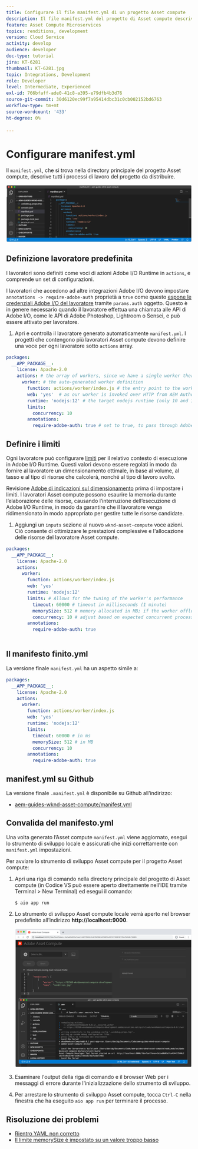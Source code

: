 ```yaml
---
title: Configurare il file manifest.yml di un progetto Asset compute
description: Il file manifest.yml del progetto di Asset compute descrive tutti i processi di lavoro del progetto da distribuire.
feature: Asset Compute Microservices
topics: renditions, development
version: Cloud Service
activity: develop
audience: developer
doc-type: tutorial
jira: KT-6281
thumbnail: KT-6281.jpg
topic: Integrations, Development
role: Developer
level: Intermediate, Experienced
exl-id: 766bfaff-ade0-41c8-a395-e79dfb4b3d76
source-git-commit: 30d6120ec99f7a95414dbc31c0cb002152bd6763
workflow-type: tm+mt
source-wordcount: '433'
ht-degree: 0%

---
```


# Configurare manifest.yml

Il `manifest.yml`, che si trova nella directory principale del progetto Asset compute, descrive tutti i processi di lavoro del progetto da distribuire.

![manifest.yml](./assets/manifest/manifest.png)

## Definizione lavoratore predefinita

I lavoratori sono definiti come voci di azioni Adobe I/O Runtime in `actions`, e comprende un set di configurazioni.

I lavoratori che accedono ad altre integrazioni Adobe I/O devono impostare `annotations -> require-adobe-auth` proprietà a `true` come questo [espone le credenziali Adobe I/O del lavoratore](https://experienceleague.adobe.com/docs/asset-compute/using/extend/develop-custom-application.html#access-adobe-apis) tramite `params.auth` oggetto. Questo è in genere necessario quando il lavoratore effettua una chiamata alle API di Adobe I/O, come le API di Adobe Photoshop, Lightroom o Sensei, e può essere attivato per lavoratore.

1. Apri e controlla il lavoratore generato automaticamente `manifest.yml`. I progetti che contengono più lavoratori Asset compute devono definire una voce per ogni lavoratore sotto `actions` array.

```yml
packages:
  __APP_PACKAGE__:
    license: Apache-2.0
    actions: # the array of workers, since we have a single worker there is only one entry beneath actions
      worker: # the auto-generated worker definition
        function: actions/worker/index.js # the entry point to the worker 
        web: 'yes'  # as our worker is invoked over HTTP from AEM Author service
        runtime: 'nodejs:12' # the target nodejs runtime (only 10 and 12 are supported)
        limits:
          concurrency: 10
        annotations:
          require-adobe-auth: true # set to true, to pass through Adobe I/O access token/client id via params.auth in the worker, typically required when the worker calls out to Adobe I/O APIs such as the Adobe Photoshop, Lightroom or Sensei APIs.
```

## Definire i limiti

Ogni lavoratore può configurare [limiti](https://www.adobe.io/apis/experienceplatform/runtime/docs.html#!adobedocs/adobeio-runtime/master/guides/system_settings.md) per il relativo contesto di esecuzione in Adobe I/O Runtime. Questi valori devono essere regolati in modo da fornire al lavoratore un dimensionamento ottimale, in base al volume, al tasso e al tipo di risorse che calcolerà, nonché al tipo di lavoro svolto.

Revisione [Adobe di indicazioni sul dimensionamento](https://experienceleague.adobe.com/docs/asset-compute/using/extend/develop-custom-application.html#sizing-workers) prima di impostare i limiti. I lavoratori Asset compute possono esaurire la memoria durante l’elaborazione delle risorse, causando l’interruzione dell’esecuzione di Adobe I/O Runtime, in modo da garantire che il lavoratore venga ridimensionato in modo appropriato per gestire tutte le risorse candidate.

1. Aggiungi un `inputs` sezione al nuovo `wknd-asset-compute` voce azioni. Ciò consente di ottimizzare le prestazioni complessive e l&#39;allocazione delle risorse del lavoratore Asset compute.

```yml
packages:
  __APP_PACKAGE__:
    license: Apache-2.0
    actions: 
      worker:
        function: actions/worker/index.js 
        web: 'yes' 
        runtime: 'nodejs:12'
        limits: # Allows for the tuning of the worker's performance
          timeout: 60000 # timeout in milliseconds (1 minute)
          memorySize: 512 # memory allocated in MB; if the worker offloads heavy computational work to other Web services this number can be reduced
          concurrency: 10 # adjust based on expected concurrent processing and timeout 
        annotations:
          require-adobe-auth: true
           
```

## Il manifesto finito.yml

La versione finale `manifest.yml` ha un aspetto simile a:

```yml
packages:
  __APP_PACKAGE__:
    license: Apache-2.0
    actions: 
      worker:
        function: actions/worker/index.js 
        web: 'yes' 
        runtime: 'nodejs:12'
        limits:
          timeout: 60000 # in ms
          memorySize: 512 # in MB
          concurrency: 10 
        annotations:
          require-adobe-auth: true
```

## manifest.yml su Github

La versione finale `.manifest.yml` è disponibile su Github all’indirizzo:

+ [aem-guides-wknd-asset-compute/manifest.yml](https://github.com/adobe/aem-guides-wknd-asset-compute/blob/master/manifest.yml)


## Convalida del manifesto.yml

Una volta generato l’Asset compute `manifest.yml` viene aggiornato, esegui lo strumento di sviluppo locale e assicurati che inizi correttamente con `manifest.yml` impostazioni.

Per avviare lo strumento di sviluppo Asset compute per il progetto Asset compute:

1. Apri una riga di comando nella directory principale del progetto di Asset compute (in Codice VS può essere aperto direttamente nell’IDE tramite Terminal > New Terminal) ed esegui il comando:

   ```
   $ aio app run
   ```

1. Lo strumento di sviluppo Asset compute locale verrà aperto nel browser predefinito all’indirizzo __http://localhost:9000__.

   ![esecuzione dell&#39;app aio](assets/environment-variables/aio-app-run.png)

1. Esaminare l&#39;output della riga di comando e il browser Web per i messaggi di errore durante l&#39;inizializzazione dello strumento di sviluppo.
1. Per arrestare lo strumento di sviluppo Asset compute, tocca `Ctrl-C` nella finestra che ha eseguito `aio app run` per terminare il processo.

## Risoluzione dei problemi

+ [Rientro YAML non corretto](../troubleshooting.md#incorrect-yaml-indentation)
+ [Il limite memorySize è impostato su un valore troppo basso](../troubleshooting.md#memorysize-limit-is-set-too-low)
